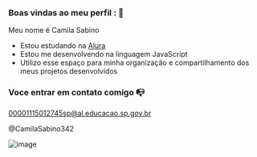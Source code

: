  ### Boas vindas ao meu perfil : 💜

Meu nome é Camila Sabino

- Estou estudando na [Alura](https://www.alura.com.br)
- Estou me desenvolvendo na linguagem JavaScript
- Utilizo esse espaço para minha organização e compartilhamento dos meus projetos desenvolvidos

### Voce entrar em contato comigo 📭

00001115012745sp@al.educacao.sp.gov.br

@CamilaSabino342

![image](https://github.com/user-attachments/assets/188914dd-eeb4-4438-bf68-f721da34449a)
